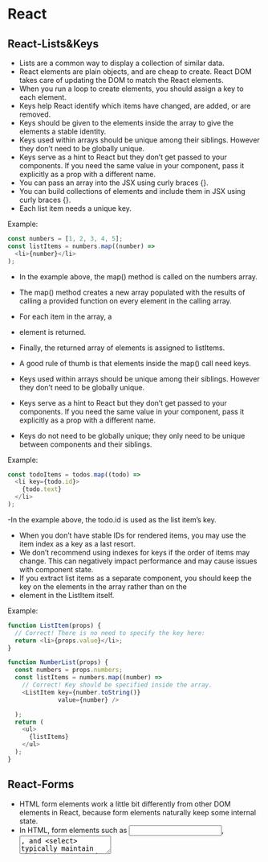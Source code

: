 # React

## React-Lists&Keys
- Lists are a common way to display a collection of similar data.
- React elements are plain objects, and are cheap to create. React DOM takes care of updating the DOM to match the React elements.
- When you run a loop to create elements, you should assign a key to each element.
- Keys help React identify which items have changed, are added, or are removed.
- Keys should be given to the elements inside the array to give the elements a stable identity.
- Keys used within arrays should be unique among their siblings. However they don’t need to be globally unique. 
- Keys serve as a hint to React but they don’t get passed to your components. If you need the same value in your component, pass it explicitly as a prop with a different name.
- You can pass an array into the JSX using curly braces {}.
- You can build collections of elements and include them in JSX using curly braces {}.
- Each list item needs a unique key.

Example:
```js
const numbers = [1, 2, 3, 4, 5];
const listItems = numbers.map((number) =>
  <li>{number}</li>
);
```
- In the example above, the map() method is called on the numbers array.
- The map() method creates a new array populated with the results of calling a provided function on every element in the calling array.
- For each item in the array, a <li> element is returned.
- Finally, the returned array of elements is assigned to listItems.


- A good rule of thumb is that elements inside the map() call need keys.
- Keys used within arrays should be unique among their siblings. However they don’t need to be globally unique.
- Keys serve as a hint to React but they don’t get passed to your components. If you need the same value in your component, pass it explicitly as a prop with a different name.
- Keys do not need to be globally unique; they only need to be unique between components and their siblings.

Example:
```js
const todoItems = todos.map((todo) =>
  <li key={todo.id}>
    {todo.text}
  </li>
);
```
-In the example above, the todo.id is used as the list item’s key.
- When you don’t have stable IDs for rendered items, you may use the item index as a key as a last resort.
- We don’t recommend using indexes for keys if the order of items may change. This can negatively impact performance and may cause issues with component state.
- If you extract list items as a separate component, you should keep the key on the <ListItem /> elements in the array rather than on the <li> element in the ListItem itself.

Example:
```js
function ListItem(props) {
  // Correct! There is no need to specify the key here:
  return <li>{props.value}</li>;
}

function NumberList(props) {
  const numbers = props.numbers;
  const listItems = numbers.map((number) =>
    // Correct! Key should be specified inside the array.
    <ListItem key={number.toString()}
              value={number} />

  );
  return (
    <ul>
      {listItems}
    </ul>
  );
}
```

## React-Forms
- HTML form elements work a little bit differently from other DOM elements in React, because form elements naturally keep some internal state.
- In HTML, form elements such as <input>, <textarea>, and <select> typically maintain their own state and update it based on user input.
- In React, mutable state is typically kept in the state property of components, and only updated with setState().
- We can combine the two by making the React state be the “single source of truth”. Then the React component that renders a form also controls what happens in that form on subsequent user input.
- An input form element whose value is controlled by React in this way is called a “controlled component”.

Example:
```js
class NameForm extends React.Component {
  constructor(props) {
    super(props);
    this.state = {value: ''};
  }
```
- In the example above, we used the JavaScript class syntax to define a React component called NameForm.


## React-Lifting State 
- Often, several components need to reflect the same changing data. We recommend lifting the shared state up to their closest common ancestor.
- There should be a single “source of truth” for any data that changes in a React application.
- Usually, the state is first added to the component that needs it for rendering. Then, if other components also need it, you can lift it up to their closest common ancestor.
- Instead of trying to sync the state between different components, you should rely on the top-down data flow.
- Lifting state involves writing more “boilerplate” code than two-way binding approaches, but as a benefit, it takes less work to find and isolate bugs.
- Since any state “lives” in some component and that component alone can change it, the surface area for bugs is greatly reduced. Additionally, you can implement any custom logic to reject or transform user input.
- If something can be derived from either props or state, it probably shouldn’t be in the state. For example, instead of storing both celsiusValue and fahrenheitValue, we store just the last edited temperature and its scale.

Example:
```js
function BoilingVerdict(props) {
  if (props.celsius >= 100) {
    return <p>The water would boil.</p>;
  }
  return <p>The water would not boil.</p>;
}
```
- In the example above, we create a BoilingVerdict component that accepts the celsius temperature as a prop, and prints whether it is enough to boil the water.
- We will store the current temperature in the Calculator component’s state, and pass it to the BoilingVerdict.
- We can now change the Calculator to render the BoilingVerdict instead of the temperature itself.

Example:
```js
class Calculator extends React.Component {
  constructor(props) {
    super(props);
    this.handleChange = this.handleChange.bind(this);
    this.state = {temperature: ''};
  }

  handleChange(e) {
    this.setState({temperature: e.target.value});
  }

  render() {
    const temperature = this.state.temperature;
    return (
      <fieldset>
        <legend>Enter temperature in Celsius:</legend>
        <input
          value={temperature}
          onChange={this.handleChange} />
        <BoilingVerdict
          celsius={parseFloat(temperature)} />
      </fieldset>
    );
  }
}
```